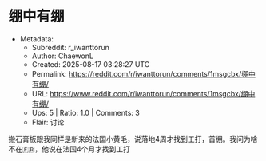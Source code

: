 # 绷中有绷

- Metadata:
  - Subreddit: r_iwanttorun
  - Author: ChaewonL
  - Created: 2025-08-17 03:28:27 UTC
  - Permalink: https://reddit.com/r/iwanttorun/comments/1msgcbx/绷中有绷/
  - URL: https://www.reddit.com/r/iwanttorun/comments/1msgcbx/绷中有绷/
  - Ups: 5 | Ratio: 1.0 | Comments: 3
  - Flair: 讨论


搬石膏板跟我同样是新来的法国小黄毛，说落地4周才找到工打，首绷。我问为啥不在🇫🇷，他说在法国4个月才找到工打

